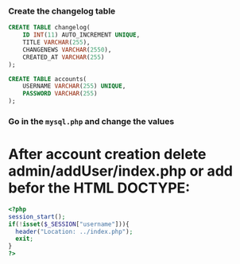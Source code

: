### Create the changelog table

```sql
CREATE TABLE changelog(
    ID INT(11) AUTO_INCREMENT UNIQUE,
    TITLE VARCHAR(255),
    CHANGENEWS VARCHAR(2550),
    CREATED_AT VARCHAR(255)
);
```

```sql
CREATE TABLE accounts(
    USERNAME VARCHAR(255) UNIQUE,
    PASSWORD VARCHAR(255)
);
```

### Go in the `mysql.php` and change the values
# After account creation delete admin/addUser/index.php or add befor the HTML DOCTYPE:
```php
<?php
session_start();
if(!isset($_SESSION["username"])){
  header("Location: ../index.php");
  exit;
}
?>
```

